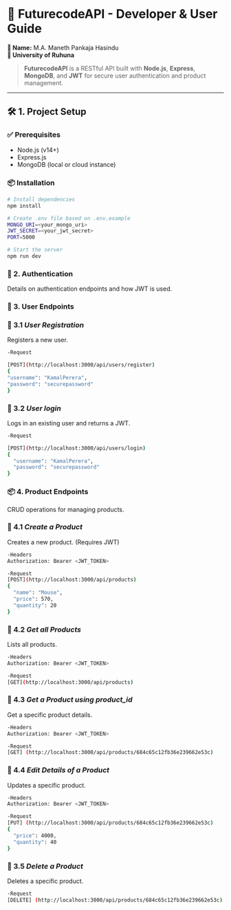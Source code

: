 # 🚀 FuturecodeAPI - Developer & User Guide

**👤 Name:** M.A. Maneth Pankaja Hasindu  
**🏫 University of Ruhuna**

> **FuturecodeAPI** is a RESTful API built with **Node.js**, **Express**, **MongoDB**, and **JWT** for secure user authentication and product management.

---

## 🛠️ 1. Project Setup

### ✅ Prerequisites

- Node.js (v14+)
- Express.js
- MongoDB (local or cloud instance)

### 📦 Installation

```bash
# Install dependencies
npm install

# Create .env file based on .env.example
MONGO_URI=<your_mongo_uri>
JWT_SECRET=<your_jwt_secret>
PORT=5000

# Start the server
npm run dev
```
### 🔐 2. Authentication
Details on authentication endpoints and how JWT is used.


### 👤 3. User Endpoints

### 📌 3.1 *User Registration*  
Registers a new user.
```bash
-Request

[POST](http://localhost:3000/api/users/register)
{
"username": "KamalPerera",
"password": "securepassword"
}

```
### 📌 3.2 *User login*
Logs in an existing user and returns a JWT.

```bash
-Request

[POST](http://localhost:3000/api/users/login)
{
  "username": "KamalPerera",
  "password": "securepassword"
}
```

### 📦 4. Product Endpoints

CRUD operations for managing products.

### 📌 4.1 *Create a Product*
Creates a new product. (Requires JWT)

```bash
-Headers
Authorization: Bearer <JWT_TOKEN>

-Request
[POST](http://localhost:3000/api/products)
{
  "name": "Mouse",
  "price": 570,
  "quantity": 20
}
```
### 📌 4.2 *Get all Products*
Lists all products.

```bash
-Headers
Authorization: Bearer <JWT_TOKEN>

-Request
[GET](http://localhost:3000/api/products)
```

### 📌 4.3 *Get a Product using product_id*
Get a specific product details.
```bash
-Headers
Authorization: Bearer <JWT_TOKEN>

-Request
[GET] (http://localhost:3000/api/products/684c65c12fb36e239662e53c)
```

### 📌 4.4 *Edit Details of a Product*
Updates a specific product.
```bash
-Headers
Authorization: Bearer <JWT_TOKEN>

-Request
[PUT] (http://localhost:3000/api/products/684c65c12fb36e239662e53c)
{
  "price": 4000,
  "quantity": 40
}
```
### 📌 3.5 *Delete a Product*
Deletes a specific product.
```bash
-Request
[DELETE] (http://localhost:3000/api/products/684c65c12fb36e239662e53c)
```
